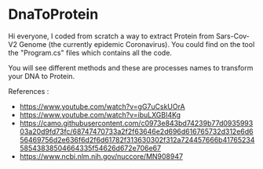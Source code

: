 # DnaToProtein

Hi everyone, I coded from scratch a way to extract Protein from Sars-Cov-V2 Genome (the currently epidemic Coronavirus).
You could find on the tool the "Program.cs" files which contains all the code.

You will see different methods and these are processes names to transform your DNA to Protein.

References :
- https://www.youtube.com/watch?v=gG7uCskUOrA
- https://www.youtube.com/watch?v=ibuLXGBI4Kg
- https://camo.githubusercontent.com/c0973e843bd74239b77d093599303a20d9fd73fc/68747470733a2f2f63646e2d696d616765732d312e6d656469756d2e636f6d2f6d61782f313630302f312a724457666b4176523458543838504664335f54626d672e706e67
- https://www.ncbi.nlm.nih.gov/nuccore/MN908947
